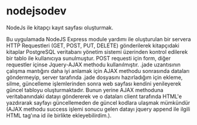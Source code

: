 # nodejsodev

NodeJs ile kitapçı kayıt sayfası oluşturmak.

Bu uygulamada NodeJS Express module yardımı ile oluşturulan bir servera HTTP Requestleri (GET, POST, PUT, DELETE) gönderilerek kitapçıdaki kitaplar PostgreSQL veritabanı yönetim sistemi üzerinden kontrol edilerek bir tablo ile kullanıcıya sunulmuştur. POST requesti için form, diğer requestler içinse Jquery-AJAX methodu kullanılmıştır. .jade uzantısının çalışma mantığını daha iyi anlamak için AJAX methodu sonrasında dataları göndermeyip, server tarafında .jade dosyasını hazırladığım için ekleme, silme, güncelleme işlemlerinden sonra web sayfası kendini yenileyerek güncel tabloyu oluşturmaktadır. Bunun yerine AJAX methoduna veritabanındaki datayı göndererek ve o dataları client tarafında HTML'e yazdırarak sayfayı güncellemeden de güncel kodlara ulaşmak mümkündür (AJAX methodu success işlemi sonucu gelen datayı jquery append ile ilgili HTML tag'ına id ile birlikte ekleyebilirdim.).
